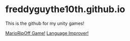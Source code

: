 # freddyguythe10th.github.io
<p>This is the github for my unity games!</p>
<a href="https://freddyguythe10th.github.io/MarioRipoff">MarioRipOff Game!</a>
<a href="https://freddyguythe10th.github.io/language-improver/">Language Improver!</a>
